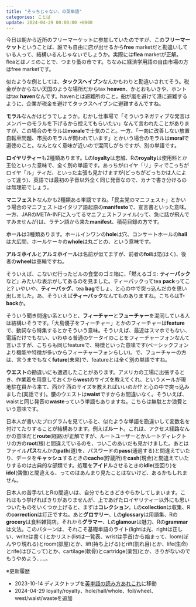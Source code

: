 ```yaml
---
title: "そっちじゃない、の英単語"
categories: ことば
update: 2024-04-29 00:00:00 +0900
---
```


今日は朝から近所のフリーマーケットに参加していたのですが、この**フリーマーケット**ということば、誰でも自由に店が出せるから**free** marketだと勘違いしている人って、結構いるんじゃないでしょうか。実際には**flea** marketが正解。fleaとはノミのことで、つまり蚤の市です。ちなみに経済学用語の自由市場の方はfree marketです。

似たような例としては、**タックスヘイブン**なんかもわりと勘違いされてそう。税金がかからない天国のような場所だからtax **heaven**、かとおもいきや、ホントはtax **haven**なんです。havenとは避難所のこと。船が嵐を避けて港に避難するように、企業が税金を避けてタックスヘイブンに避難するんですね。

**モラル**なんかはどうでしょうか。むかし仕事場で「そういうネガティブな発言はメンバーのモラルを下げるから控えてもらいたい」なんて言われたことがありますが、この場合のモラルは**morale**で士気のこと。一方、「一向に改善しない放置自転車問題、市民のモラルが問われています」とかいう場合のモラルは**moral**で道徳のこと。なんとなく意味が近いので混同しがちですが、別の単語です。

**ロイヤリティー**も2種類あります。Lの**loyalty**は忠誠、Rの**royalty**は使用料とか王位といった意味で、全く別の単語です。あっちがロイヤ「リ」ティでこっちがロイヤ「ル」ティだ、といった主張も見かけますが(どっちがどっちかは人によって違う)、英語では最初の子音以外全く同じ発音なので、カナで書き分けるのは無理筋でしょう。

**マニフェスト**なんかも2種類ある単語ですね。「民主党のマニフェスト」とかいう場合のマニフェストはイタリア語起原の**manifesto**で、宣言書といった意味。一方、JARのMETA-INFに入ってるマニフェストファイル(って、急に話が飛んですみませんが)は、ラテン語から来た**manifest**、積荷目録の方です。

**ホール**は3種類あります。ホールインワンの**hole**は穴、コンサートホールの**hall**は大広間、ホールケーキの**whole**は丸ごとの、という意味です。

**アルミホイル**と**アルミホイール**は名前が似てますが、前者の**foil**は箔(はく)、後者の**wheel**は車輪ですね。

そういえば、こないだ行ったビルの食堂のゴミ箱に、「燃えるゴミ: **ティーパック**など」みたいな表示がしてあるのを見ました。ティーパックってtea **pack**ってこと? いやいや、**ティーバッグ**、tea **bag**でしょ、と心の中で突っ込んだのを思い出しました。あ、そういえば**ティーバック**なんてものありますね。こちらは**T-back**か。

そういう聞き間違い系というと、**フィーチャー**と**フューチャー**を混同している人は結構いそうです。「大島優子をフィーチャー」とかのフィーチャーは**feature**で、動詞なら特集するとかそういう意味。そういえば、最近はスマホでもない、電話だけでもない、いわゆる普通のケータイのことをフィーチャーフォンなんて言いますが、こちらも同じfeatureで、特徴といった意味です(ベーシックフォンより機能や特徴が多いからフィーチャーフォンらしい)。で、フューチャーの方は、言うまでもなく**future**(未来)で、featureとは全く別の単語ですね。

**ウエスト**の勘違いにも遭遇したことがあります。アメリカの工場に出張するとき、作業着を用意しておくから**west**のサイズを教えてくれ、というメールが現地駐在員から来て、西か? 西のサイズを教えればいいのか!? と心の中で突っ込みました(実話です)。腰のウエストは**waist**ですからお間違いなく。そういえば、waistと同じ発音の**waste**っていう単語もありますね。こちらは無駄とか浪費という意味です。

日本人が書いたプログラムを見ていると、似たような単語を勘違いして変数名を付けてたりすることが結構あります。例えば**ルート**。これは、アクセス経路なんかの意味だと**route**(経路)が正解ですが、ルートユーザーとかルートディレクトリの方の**root**(根)と間違えているのを、ついこのあいだも見かけました。あとはファイル**パス**なんかの**path**(道)を、パスワードの**pass**(通過する)と間違えていたり、データを**キャッシュ**するときの**cache**(貯蔵所)を**cash**(現金)と間違えていたりするのは古典的な部類です。処理を**アイドル**させるときの**idle**(空回り)を**idol**(偶像)と間違える、ってのはあんまり見たことはないけど、あるかもしれません。

日本人の苦手なLとRの間違いは、自分でもときどきやらかしてしまいます。これはもう挙げればきりがありませんが、上であげたロイヤリティー以外にも思いついたものをいくつか上げると、まずは**コレクション**。Lの**collection**は収集、Rの**correction**は訂正ですね。あと**グロサリー**、Lの**glossary**は用語集、Rの**grocery**は食料雑貨店。それから**グラマー**、Lの**glamour**は魅力、Rの**grammar**は文法。このパターンは、それこそ基礎単語のライト(lightは光、rightは正しい、writeは書く)とかリスト(listは一覧表、wristは手首)から始まって、loom(ぼんやり現れる)とroom(部屋)とか、lift(持ち上げる)とrift(割れ目)とか、life(生命)とrife(はびこって)とか、cartilage(軟骨)とcartridge(薬包)とか、きりがないのでもうやめよう……。

※更新履歴

- 2023-10-14 ディスクトップを[英単語の読み方あれこれ](20110807.html)に移動
- 2024-04-29 loyalty/royalty、hole/hall/whole、foil/wheel、west/waist/wasteを追加
